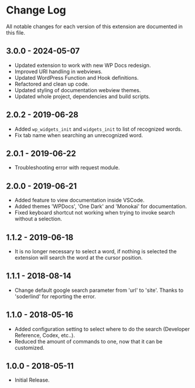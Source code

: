 # Change Log

All notable changes for each version of this extension are documented in this file.

## 3.0.0 - 2024-05-07

- Updated extension to work with new WP Docs redesign.
- Improved URI handling in webviews.
- Updated WordPress Function and Hook definitions.
- Refactored and clean up code.
- Updated styling of documentation webview themes.
- Updated whole project, dependencies and build scripts.

## 2.0.2 - 2019-06-28

- Added `wp_widgets_init` and `widgets_init` to list of recognized words.
- Fix tab name when searching an unrecognized word.

## 2.0.1 - 2019-06-22

- Troubleshooting error with request module.

## 2.0.0 - 2019-06-21

- Added feature to view documentation inside VSCode.
- Added themes 'WPDocs', 'One Dark' and 'Monokai' for documentation.
- Fixed keyboard shortcut not working when trying to invoke search without a selection.

## 1.1.2 - 2019-06-18

- It is no longer necessary to select a word, if nothing is selected the extension will search the word at the cursor position.

## 1.1.1 - 2018-08-14

- Change default google search parameter from 'url' to 'site'. Thanks to 'soderlind' for reporting the error.

## 1.1.0 - 2018-05-16

- Added configuration setting to select where to do the search (Developer Reference, Codex, etc..).
- Reduced the amount of commands to one, now that it can be customized.

## 1.0.0 - 2018-05-11

- Initial Release.
